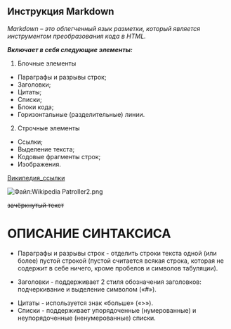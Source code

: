 ## Инструкция Markdown

*Markdown – это облегченный язык разметки, который является инструментом преобразования кода в HTML.*

***Включает в себя следующие элементы:***

1. Блочные элементы

* Параграфы и разрывы строк;
* Заголовки;
* Цитаты;
* Списки;
* Блоки кода;
* Горизонтальные (разделительные) линии.

2. Строчные элементы

* Ссылки;
* Выделение текста;
* Кодовые фрагменты строк;
* Изображения.

[Википедия_ссылки](https://ru.wikipedia.org/)

![Файл:Wikipedia Patroller2.png](https://upload.wikimedia.org/wikipedia/commons/thumb/7/78/Wikipedia_Patroller2.png/615px-Wikipedia_Patroller2.png)

 ~~зачёркнутый текст~~ 

 # ОПИСАНИЕ СИНТАКСИСА

 * Параграфы и разрывы строк -  отделить строки текста одной (или более) пустой строкой (пустой считается всякая строка, которая не содержит в себе ничего, кроме пробелов и символов табуляции).
 + Заголовки - поддерживает 2 стиля обозначения заголовков: подчеркивание и выделение символом («#»).
 * Цитаты - используется знак «больше» («>»).
 * Списки -  поддерживает упорядоченные (нумерованные) и неупорядоченные (ненумерованные) списки.